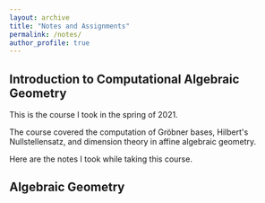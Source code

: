 ```yaml
---
layout: archive
title: "Notes and Assignments"
permalink: /notes/
author_profile: true
---
```



<!--{% include base_path %}



{% for post in site.notes %}
  {% include archive-single.html %}
{% endfor %}-->


## Introduction to Computational Algebraic Geometry
This is the course I took in the spring of 2021. 

The course covered the computation of Gröbner bases, Hilbert's Nullstellensatz, and dimension theory in affine algebraic geometry.

Here are the notes I took while taking this course. 






## Algebraic Geometry
